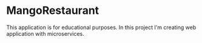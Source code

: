 # MangoRestaurant
This application is for educational purposes.
In this project I'm creating web application with microservices.
